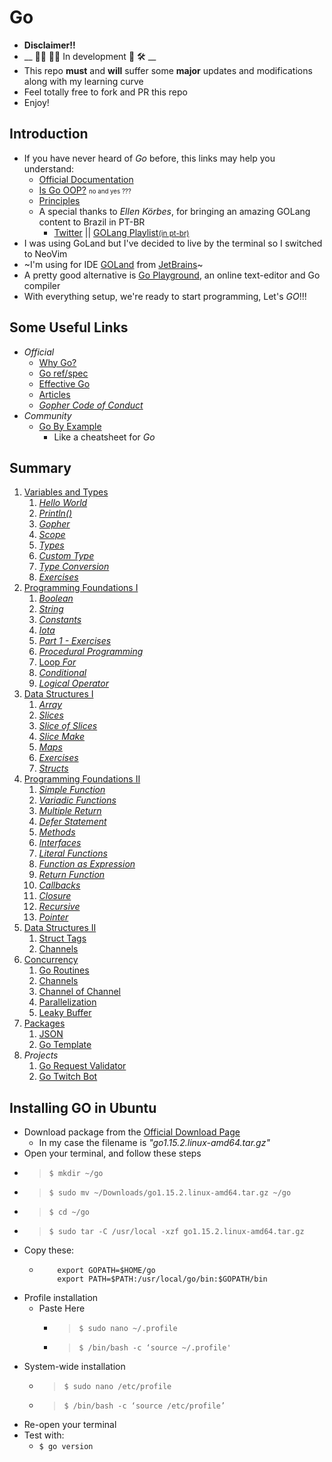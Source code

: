 # Go
- __Disclaimer!!__
- __ 👨‍💻 👩‍💻 In development 🚧 🛠 __
- This repo __must__ and __will__ suffer some __major__ updates and modifications along with my learning curve
- Feel totally free to fork and PR this repo
- Enjoy!
## Introduction
- If you have never heard of *Go* before, this links may help you understand:
    - [Official Documentation](https://golang.org/doc/)
    - [Is Go OOP?](https://golang.org/doc/faq#Is_Go_an_object-oriented_language) <small><small>no and yes ???</small></small>
    - [Principles](https://golang.org/doc/faq#principles)
    - A special thanks to *Ellen Körbes*, for bringing an amazing GOLang content to Brazil in PT-BR
        - [Twitter](https://twitter.com/ellenkorbes) || [GOLang Playlist<small>(in pt-br)</small>](https://www.youtube.com/playlist?list=PLCKpcjBB_VlBsxJ9IseNxFllf-UFEXOdg)
- I was using GoLand but I've decided to live by the terminal so I switched to NeoVim
- ~I'm using for IDE [GOLand](https://www.jetbrains.com/go/) from [JetBrains](https://www.jetbrains.com/)~
- A pretty good alternative is [Go Playground](https://play.golang.org/), an online text-editor and Go compiler
- With everything setup, we're ready to start programming, Let's *GO*!!!

## Some Useful Links
- _Official_
    - [Why Go?](https://go.dev/solutions#case-studies)
    - [Go ref/spec](https://golang.org/ref/spec)
    - [Effective Go](https://golang.org/doc/effective_go.html)
    - [Articles](https://golang.org/doc/#articles)
    - [_Gopher Code of Conduct_](https://golang.org/conduct#values)
- _Community_
    - [Go By Example](https://gobyexample.com/)
        - Like a cheatsheet for _Go_
## Summary
1. [Variables and Types](https://github.com/rafaelbreno/go4noobs/tree/master/01_variables_and_types)
    01. [_Hello World_](https://github.com/rafaelbreno/go4noobs/tree/master/01_variables_and_types/01_Hello_World)
    02. [_Println()_](https://github.com/rafaelbreno/go4noobs/tree/master/01_variables_and_types/02_Println)
    03. [_Gopher_](https://github.com/rafaelbreno/go4noobs/tree/master/01_variables_and_types/03_gopher)
    04. [_Scope_](https://github.com/rafaelbreno/go4noobs/tree/master/01_variables_and_types/04_Scope)
    05. [_Types_](https://github.com/rafaelbreno/go4noobs/tree/master/01_variables_and_types/05_types)
    06. [_Custom Type_](https://github.com/rafaelbreno/go4noobs/tree/master/01_variables_and_types/06_custom_type)
    07. [_Type Conversion_](https://github.com/rafaelbreno/go4noobs/tree/master/01_variables_and_types/07_conversion)
    08. [_Exercises_](https://github.com/rafaelbreno/go4noobs/tree/master/01_variables_and_types/08_exercises)
2. [Programming Foundations I](https://github.com/rafaelbreno/go4noobs/tree/master/02_programming_foundations)
    01. [_Boolean_](https://github.com/rafaelbreno/go4noobs/tree/master/02_programming_foundations/01_boolean)
    02. [_String_](https://github.com/rafaelbreno/go4noobs/tree/master/02_programming_foundations/02_string)
    03. [_Constants_](https://github.com/rafaelbreno/go4noobs/tree/master/02_programming_foundations/03_const)
    04. [_Iota_](https://github.com/rafaelbreno/go4noobs/tree/master/02_programming_foundations/04_iota)
    05. [_Part 1 - Exercises_](https://github.com/rafaelbreno/go4noobs/tree/master/02_programming_foundations/05_01_exercises)
    06. [_Procedural Programming_](https://github.com/rafaelbreno/go4noobs/tree/master/02_programming_foundations/06_procedural)
    07. [Loop _For_](https://github.com/rafaelbreno/go4noobs/tree/master/02_programming_foundations/07_loop_for)
    08. [_Conditional_](https://github.com/rafaelbreno/go4noobs/tree/master/02_programming_foundations/08_conditionals)
    09. [_Logical Operator_](https://github.com/rafaelbreno/go4noobs/tree/master/02_programming_foundations/09_logical_operators)
3. [Data Structures I](https://github.com/rafaelbreno/go4noobs/tree/master/03_data_structures)
    01. [_Array_](https://github.com/rafaelbreno/go4noobs/tree/master/03_data_structures/01_array)
    02. [_Slices_](https://github.com/rafaelbreno/go4noobs/tree/master/03_data_structures/02_slice)
    03. [_Slice of Slices_](https://github.com/rafaelbreno/go4noobs/tree/master/03_data_structures/03_slice_of_slice)
    04. [_Slice Make_](https://github.com/rafaelbreno/go4noobs/tree/master/03_data_structures/04_slice_make)
    05. [_Maps_](https://github.com/rafaelbreno/go4noobs/tree/master/03_data_structures/05_maps)
    06. [_Exercises_](https://github.com/rafaelbreno/go4noobs/tree/master/03_data_structures/06_exercises)
    07. [_Structs_](https://github.com/rafaelbreno/go4noobs/tree/master/03_data_structures/07_struct)
4. [Programming Foundations II](https://github.com/rafaelbreno/go4noobs/tree/master/04_programming_foundations_2)
    1. [_Simple Function_](https://github.com/rafaelbreno/go4noobs/tree/master/04_programming_foundations_2/01_simple_function)
    02. [_Variadic Functions_](https://github.com/rafaelbreno/go4noobs/tree/master/04_programming_foundations_2/02_variadic_functions)
    03. [_Multiple Return_](https://github.com/rafaelbreno/go4noobs/tree/master/04_programming_foundations_2/03_multiple_return)
    04. [_Defer Statement_](https://github.com/rafaelbreno/go4noobs/tree/master/04_programming_foundations_2/04_defer_statement)
    05. [_Methods_](https://github.com/rafaelbreno/go4noobs/tree/master/04_programming_foundations_2/05_methods)
    06. [_Interfaces_](https://github.com/rafaelbreno/go4noobs/tree/master/04_programming_foundations_2/06_interfaces)
    07. [_Literal Functions_](https://github.com/rafaelbreno/go4noobs/tree/master/04_programming_foundations_2/07_literal_funcs)
    08. [_Function as Expression_](https://github.com/rafaelbreno/go4noobs/tree/master/04_programming_foundations_2/08_func_as_exp)
    09. [_Return Function_](https://github.com/rafaelbreno/go4noobs/tree/master/04_programming_foundations_2/09_return_func)
    10. [_Callbacks_](https://github.com/rafaelbreno/go4noobs/tree/master/04_programming_foundations_2/10_callbacks)
    11. [_Closure_](https://github.com/rafaelbreno/go4noobs/tree/master/04_programming_foundations_2/11_closure)
    12. [_Recursive_](https://github.com/rafaelbreno/go4noobs/tree/master/04_programming_foundations_2/12_recursive)
    12. [_Pointer_](https://github.com/rafaelbreno/go4noobs/tree/master/04_programming_foundations_2/13_pointer)
5. [Data Structures II](https://github.com/rafaelbreno/go4noobs/tree/master/05_data_structures_2)
    1. [Struct Tags](https://github.com/rafaelbreno/go4noobs/tree/master/05_data_structures_2/01_struct_tags)
    2. [Channels](https://github.com/rafaelbreno/go4noobs/tree/master/05_data_structures_2/02_channels)
6. [Concurrency](https://github.com/rafaelbreno/go4noobs/tree/master/06_concurrency)
    1. [Go Routines](https://github.com/rafaelbreno/go4noobs/tree/master/06_concurrency/01_go_routines)
    2. [Channels](https://github.com/rafaelbreno/go4noobs/tree/master/06_concurrency/02_channels)
    3. [Channel of Channel](https://github.com/rafaelbreno/go4noobs/tree/master/06_concurrency/03_channel_of_channel)
    4. [Parallelization](https://github.com/rafaelbreno/go4noobs/tree/master/06_concurrency/04_parallelization)
    5. [Leaky Buffer](https://github.com/rafaelbreno/go4noobs/tree/master/06_concurrency/05_leaky_buffer)
7. [Packages](https://github.com/rafaelbreno/go4noobs/tree/master/07_packages)
    1. [JSON](https://github.com/rafaelbreno/go4noobs/tree/master/07_packages/01_json)
    2. [Go Template](https://github.com/rafaelbreno/go4noobs/tree/master/07_packages/02_go_template)
99. _Projects_ 
    1. [Go Request Validator](https://github.com/rafaelbreno/go-request-validator)
    2. [Go Twitch Bot](https://github.com/rafaelbreno/go-bot)

## Installing GO in Ubuntu
- Download package from the [Official Download Page](https://golang.org/dl/)
    - In my case the filename is _"go1.15.2.linux-amd64.tar.gz"_
- Open your terminal, and follow these steps
- > `$ mkdir ~/go`
- > `$ sudo mv ~/Downloads/go1.15.2.linux-amd64.tar.gz ~/go`
- > `$ cd ~/go`
- > `$ sudo tar -C /usr/local -xzf go1.15.2.linux-amd64.tar.gz`
- Copy these:
    -   ```shell
            export GOPATH=$HOME/go
            export PATH=$PATH:/usr/local/go/bin:$GOPATH/bin
        ```
- Profile installation
    - Paste Here
        - > `$ sudo nano ~/.profile`
        - > `$ /bin/bash -c ‘source ~/.profile'`
- System-wide installation
    - > `$ sudo nano /etc/profile`
    - > `$ /bin/bash -c ‘source /etc/profile’`
- Re-open your terminal
- Test with:
    - `$ go version`

